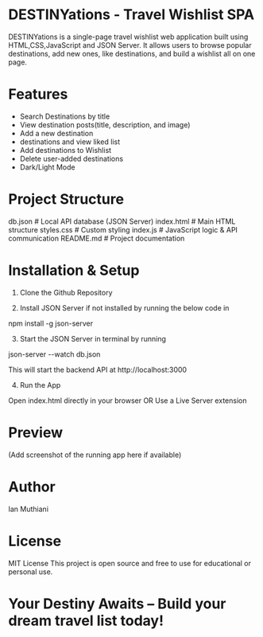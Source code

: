 # DESTINYations - Travel Wishlist SPA

DESTINYations is a single-page travel wishlist web application built using HTML,CSS,JavaScript and JSON Server. It allows users to browse popular destinations, add new ones, like destinations, and build a wishlist all on one page.

# Features

- Search Destinations by title
- View destination posts(title, description, and image)
- Add a new destination
- destinations and view liked list
- Add destinations to Wishlist
- Delete user-added destinations
- Dark/Light Mode

# Project Structure

db.json         # Local API database (JSON Server)
index.html      # Main HTML structure
styles.css      # Custom styling
index.js        # JavaScript logic & API communication
README.md       # Project documentation

# Installation & Setup
1. Clone the Github Repository

2. Install JSON Server if not installed by running the below code in 

npm install -g json-server

3. Start the JSON Server in terminal by running

json-server --watch db.json

This will start the backend API at http://localhost:3000

4. Run the App

Open index.html directly in your browser
OR
Use a Live Server extension

# Preview

(Add screenshot of the running app here if available)

# Author
Ian Muthiani

# License
MIT License
This project is open source and free to use for educational or personal use.

# Your Destiny Awaits – Build your dream travel list today!
